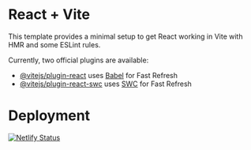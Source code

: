 # React + Vite

This template provides a minimal setup to get React working in Vite with HMR and some ESLint rules.

Currently, two official plugins are available:

- [@vitejs/plugin-react](https://github.com/vitejs/vite-plugin-react/blob/main/packages/plugin-react/README.md) uses [Babel](https://babeljs.io/) for Fast Refresh
- [@vitejs/plugin-react-swc](https://github.com/vitejs/vite-plugin-react-swc) uses [SWC](https://swc.rs/) for Fast Refresh

# Deployment
[![Netlify Status](https://api.netlify.com/api/v1/badges/3b864c41-ee07-4a4f-858a-d62184031cd4/deploy-status)](https://app.netlify.com/sites/elite-estate/deploys)
